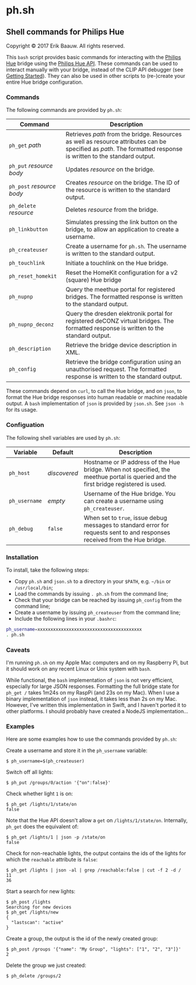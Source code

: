 # ph.sh

## Shell commands for Philips Hue
Copyright © 2017 Erik Baauw. All rights reserved.

This `bash` script provides basic commands for interacting with the [Philips Hue](http://www2.meethue.com/) bridge using the [Philips Hue API](https://developers.meethue.com/philips-hue-api).  These commands can be used to interact manually with your bridge, instead of the CLIP API debugger (see [Getting Started](https://developers.meethue.com/documentation/getting-started)).  They can also be used in other scripts to (re-)create your entire Hue bridge configuration.

### Commands
The following commands are provided by `ph.sh`:

Command | Description
-------- | -----------
`ph_get` _path_ | Retrieves _path_ from the bridge.  Resources as well as resource attributes can be specified as _path_.  The formatted response is written to the standard output.
`ph_put` _resource_ _body_ | Updates _resource_ on the bridge.
`ph_post` _resource_ _body_ | Creates _resource_ on the bridge.  The ID of the resource is written to the standard output.
`ph_delete` _resource_ | Deletes _resource_ from the bridge.
`ph_linkbutton` | Simulates pressing the link button on the bridge, to allow an application to create a username.
`ph_createuser` | Create a username for `ph.sh`.  The username is written to the standard output.
`ph_touchlink` | Initiate a touchlink on the Hue bridge.
`ph_reset_homekit` | Reset the HomeKit configuration for a v2 (square) Hue bridge
`ph_nupnp` | Query the meethue portal for registered bridges.  The formatted response is written to the standard output.
`ph_nupnp_deconz` | Query the dresden elektronik portal for registered deCONZ virtual bridges.  The formatted response is written to the standard output.
`ph_description` | Retrieve the bridge device description in XML.
`ph_config` | Retrieve the bridge configuration using an unauthorised request.  The formatted response is written to the standard output.

These commands depend on `curl`, to call the Hue bridge, and on `json`, to format the Hue bridge responses into human readable or machine readable output.  A `bash` implementation of `json` is provided by `json.sh`.  See `json -h` for its usage.

### Configuation
The following shell variables are used by `ph.sh`:

Variable | Default | Description
-------- | -------| -----------
`ph_host` | _discovered_ | Hostname or IP address of the Hue bridge.  When not specified, the meethue portal is queried and the first bridge registered is used.
`ph_username` | _empty_ | Username of the Hue bridge.  You can create a username using `ph_createuser`.
`ph_debug` | `false` | When set to `true`, issue debug messages to standard error for requests sent to and responses received from the Hue bridge.

### Installation
To install, take the following steps:
- Copy `ph.sh` and `json.sh` to a directory in your `$PATH`, e.g. `~/bin` or `/usr/local/bin`;
- Load the commands by issuing `. ph.sh` from the command line;
- Check that your bridge can be reached by issuing `ph_config` from the command line;
- Create a username by issuing `ph_createuser` from the command line;
- Include the following lines in your `.bashrc`:
```sh
ph_username=xxxxxxxxxxxxxxxxxxxxxxxxxxxxxxxxxxxxxxxx
. ph.sh
```

### Caveats
I'm running `ph.sh` on my Apple Mac computers and on my Raspberry Pi, but it should work on any recent Linux or Unix system with `bash`.

While functional, the `bash` implementation of `json` is not very efficient, especially for large JSON responses.  Formatting the full bridge state for `ph_get /` takes 1m24s on my RaspPi (and 23s on my Mac).  When I use a binary implementation of `json` instead, it takes less than 2s on my Mac.  However, I've written this implementation in Swift, and I haven't ported it to other platforms.  I should probably have created a NodeJS implementation...

### Examples
Here are some examples how to use the commands provided by `ph.sh`:

Create a username and store it in the `ph_username` variable:
```
$ ph_username=$(ph_createuser)
```
Switch off all lights:
```
$ ph_put /groups/0/action '{"on":false}'
```
Check whether light `1` is on:
```
$ ph_get /lights/1/state/on
false
```
Note that the Hue API doesn't allow a `get` on `/lights/1/state/on`.  Internally, `ph_get` does the equivalent of:
```
$ ph_get /lights/1 | json -p /state/on
false
```
Check for non-reachable lights, the output contains the ids of the lights for which the `reachable` attribute is `false`:
```
$ ph_get /lights | json -al | grep /reachable:false | cut -f 2 -d /
11
36
```
Start a search for new lights:
```
$ ph_post /lights
Searching for new devices
$ ph_get /lights/new
{
  "lastscan": "active"
}
```
Create a group, the output is the id of the newly created group:
```
$ ph_post /groups '{"name": "My Group", "lights": ["1", "2", "3"]}'
2
```
Delete the group we just created:
```
$ ph_delete /groups/2
```
